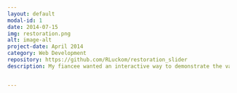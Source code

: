 ```yaml
---
layout: default
modal-id: 1
date: 2014-07-15
img: restoration.png
alt: image-alt
project-date: April 2014
category: Web Development
repository: https://github.com/RLuckom/restoration_slider
description: My fiancee wanted an interactive way to demonstrate the value her art restoration business delivers to customers. I made this JavaScript widget to show detailed before and after views of the artworks. Use the slider in the middle of the image to swipe between the before and after images.<div class="restoration_slider"><img src="/img/slider/slider_img_before.jpg" alt="Before" title="Before" width="300" height="187" class="aligncenter size-large wp-image-807" /><img src="/img/slider/slider_img_after.jpg" alt="After" title="After" width="300" height="187" /></div>


---
```

